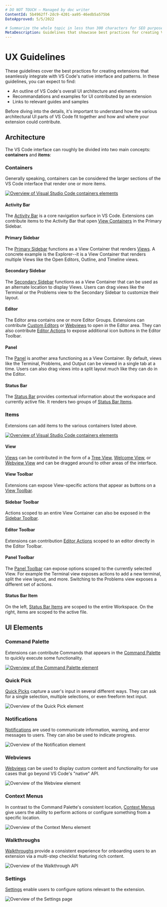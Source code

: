 ```yaml
---
# DO NOT TOUCH — Managed by doc writer
ContentId: 5b4962ff-2dc9-4201-aa95-46edb5a575b6
DateApproved: 5/5/2022

# Summarize the whole topic in less than 300 characters for SEO purpose
MetaDescription: Guidelines that showcase best practices for creating Visual Studio Code extensions.
---
```


# UX Guidelines

These guidelines cover the best practices for creating extensions that seamlessly integrate with VS Code's native interface and patterns. In these guidelines, you can expect to find:
- An outline of VS Code's overall UI architecture and elements
- Recommandations and examples for UI contributed by an extension
- Links to relevant guides and samples

Before diving into the details, it's important to understand how the various architectural UI parts of VS Code fit together and how and where your extension could contribute.

## Architecture

The VS Code interface can roughly be divided into two main concepts: **containers** and **items**:

### Containers

Generally speaking, containers can be considered the larger sections of the VS Code interface that render one or more items.

[![Overview of Visual Studio Code containers elements](images/examples/architecture-containers.png)](/assets/api/ux-guidelines/examples/architecture-containers.png)

#### Activity Bar

The [Activity Bar](api/ux-guidelines/activity-bar) is a core navigation surface in VS Code. Extensions can contribute items to the Activity Bar that open [View Containers](api/ux-guidelines/views#view-containers) in the Primary Sidebar.

#### Primary Sidebar

The [Primary Sidebar](api/ux-guidelines/sidebars#primary-sidebar) functions as a View Container that renders [Views](api/ux-guidelines/views). A concrete example is the Explorer--it is a View Container that renders multiple Views like the Open Editors, Outline, and Timeline views.

#### Secondary Sidebar

The [Secondary Sidebar](api/ux-guidelines/sidebars#secondary-sidebar) functions as a View Container that can be used as an alternate location to display Views. Users can drag views like the Terminal or the Problems view to the Secondary Sidebar to customize their layout.

#### Editor

The Editor area contains one or more Editor Groups. Extensions can contribute [Custom Editors](api/extension-guides/custom-editors) or [Webviews](api/ux-guidelines/webviews) to open in the Editor area. They can also contribute [Editor Actions](api/ux-guidelines/editors#editor-actions) to expose additional icon buttons in the Editor Toolbar.

#### Panel

The [Panel](api/ux-guidelines/panel) is another area functioning as a View Container. By default, views like the Terminal, Problems, and Output can be viewed in a single tab at a time. Users can also drag views into a split layout much like they can do in the Editor.

#### Status Bar

The [Status Bar](api/ux-guidelines/status-bar) provides contextual information about the workspace and currently active file. It renders two groups of [Status Bar Items](api/ux-guidelines/status-bar#status-bar-items).

### Items

Extensions can add items to the various containers listed above.

[![Overview of Visual Studio Code containers elements](images/examples/architecture-sections.png)](/assets/api/ux-guidelines/examples/architecture-sections.png)

#### View

[Views](api/ux-guidelines/views) can be contributed in the form of a [Tree View](api/ux-guidelines/views#tree-view), [Welcome View](api/ux-guidelines/views#tree-view), or [Webview View](api/ux-guidelines/webviews#webview-view) and can be dragged around to other areas of the interface.

#### View Toolbar

Extensions can expose View-specific actions that appear as buttons on a [View Toolbar](api/ux-guidelines/views#view-toolbar).

#### Sidebar Toolbar

Actions scoped to an entire View Container can also be exposed in the [Sidebar Toolbar](api/ux-guidelines/sidebars#sidebar-toolbar).

#### Editor Toolbar

Extensions can contribution [Editor Actions](api/ux-guidelines/editors#editor-actions) scoped to an editor directly in the Editor Toolbar.

#### Panel Toolbar

The [Panel Toolbar](api/ux-guidelines/panel#panel-toolbar) can expose options scoped to the currently selected View. For example the Terminal view exposes actions to add a new terminal, split the view layout, and more. Switching to the Problems view exposes a different set of actions.

#### Status Bar Item

On the left, [Status Bar Items](api/ux-guidelines/status-bar#status-bar-items) are scoped to the entire Workspace. On the right, items are scoped to the active file.

## UI Elements

### Command Palette

Extensions can contribute Commands that appears in the [Command Palette](api/ux-guidelines/command-palette) to quickly execute some functionality.

[![Overview of the Command Palette element](images/examples/command-palette.png)](images/examples/command-palette.png)

### Quick Pick

[Quick Picks](api/ux-guidelines/quick-picks) capture a user's input in several different ways. They can ask for a single selection, multiple selections, or even freeform text input.

![Overview of the Quick Pick element](images/examples/quick-pick.png)

### Notifications

[Notifications](api/ux-guidelines/notifications) are used to communicate information, warning, and error messages to users. They can also be used to indicate progress.

![Overview of the Notification element](images/examples/notification.png)

### Webviews

[Webviews](api/ux-guidelines/webviews) can be used to display custom content and functionality for use cases that go beyond VS Code's "native" API.

![Overview of the Webview element](images/examples/webview.png)

### Context Menus

In contrast to the Command Palette's consistent location, [Context Menus](api/ux-guidelines/context-menus) give users the ability to perform actions or configure something from a specific location.

![Overview of the Context Menu element](images/examples/context-menu.png)

### Walkthroughs

[Walkthroughs](api/ux-guidelines/walkthroughs) provide a consistent experience for onboarding users to an extension via a multi-step checklist featuring rich content.

![Overview of the Walkthrough API](images/examples/walkthrough.png)

### Settings

[Settings](api/ux-guidelines/settings) enable users to configure options relevant to the extension.

![Overview of the Settings page](images/examples/settings.png)

